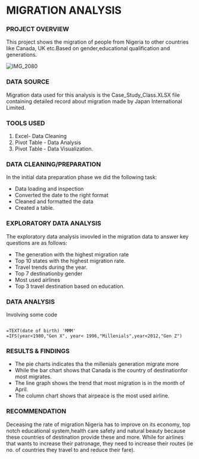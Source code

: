 # MIGRATION ANALYSIS


### PROJECT OVERVIEW

This project shows the migration of people from Nigeria to other countries like Canada, UK etc.Based on gender,educational qualification and generations.




![IMG_2080](https://github.com/marrieth/IMMIGRATION-ANALYSIS-2022/assets/138234128/929511fc-6c68-486e-98e3-32aa1d621561)

### DATA SOURCE


Migration data used for this analysis is the Case_Study_Class.XLSX file containing detailed record about migration made by Japan International Limited.

### TOOLS USED

1. Excel- Data Cleaning
2. Pivot Table - Data Analysis
3. Pivot Table - Data Visualization.

### DATA CLEANING/PREPARATION

In the initial data preparation phase we did the following task:
- Data loading and inspection
- Converted the date to the right format
- Cleaned and formatted the data
- Created a table.

### EXPLORATORY DATA ANALYSIS

The exploratory data analysis invovled in the migration data to answer key questions are as follows:
- The generation with the highest migration rate
- Top 10 states with the highest migration rate.
- Travel trends during the year.
- Top 7 destinationby gender
- Most used airlines
- Top 3 travel destination based on education.

### DATA ANALYSIS

Involving some code
``` Excel

=TEXT(date of birth) 'MMM'
=IFS(year<1980,"Gen X", year< 1996,"Millenials",year<2012,"Gen Z")

```

### RESULTS & FINDINGS

- The pie charts indicates tha the millenials generation migrate more
- While the bar chart shows that Canada is the country of destinationfor most migrates.
- The line graph shows the trend that most migration is in the month of April.
- The column chart shows that airpeace is the most used airline.

### RECOMMENDATION
Deceasing the rate of migration Nigeria has to improve on its economy, top notch educational system,health care safety and natural beauty because these countries of destination provide these and more.
While for airlines that wants to increase their patronage, they need to increase their routes (ie no. of countries they travel to and reduce their fare). 



